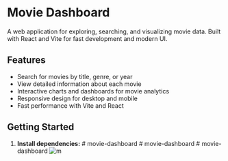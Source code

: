 # Movie Dashboard

A web application for exploring, searching, and visualizing movie data. Built with React and Vite for fast development and modern UI.

## Features

- Search for movies by title, genre, or year
- View detailed information about each movie
- Interactive charts and dashboards for movie analytics
- Responsive design for desktop and mobile
- Fast performance with Vite and React

## Getting Started

1. **Install dependencies:**
#   m o v i e - d a s h b o a r d 
 
 #   m o v i e - d a s h b o a r d 
 
 #   m o v i e - d a s h b o a r d 
 ![m](https://github.com/user-attachments/assets/6382c53b-450f-485d-81f1-b6741d11ccd7)

 
